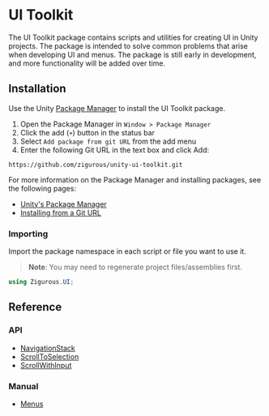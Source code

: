 # UI Toolkit

The UI Toolkit package contains scripts and utilities for creating UI in Unity projects. The package is intended to solve common problems that arise when developing UI and menus. The package is still early in development, and more functionality will be added over time.

## Installation

Use the Unity [Package Manager](https://docs.unity3d.com/Manual/upm-ui.html) to install the UI Toolkit package.

1. Open the Package Manager in `Window > Package Manager`
2. Click the add (`+`) button in the status bar
3. Select `Add package from git URL` from the add menu
4. Enter the following Git URL in the text box and click Add:

```http
https://github.com/zigurous/unity-ui-toolkit.git
```

For more information on the Package Manager and installing packages, see the following pages:

- [Unity's Package Manager](https://docs.unity3d.com/Manual/Packages.html)
- [Installing from a Git URL](https://docs.unity3d.com/Manual/upm-ui-giturl.html)

### Importing

Import the package namespace in each script or file you want to use it.

> **Note**: You may need to regenerate project files/assemblies first.

```csharp
using Zigurous.UI;
```

## Reference

### API

- [NavigationStack](https://docs.zigurous.com/com.zigurous.ui/api/Zigurous.UI.NavigationStack.html)
- [ScrollToSelection](https://docs.zigurous.com/com.zigurous.ui/api/Zigurous.UI.ScrollToSelection.html)
- [ScrollWithInput](https://docs.zigurous.com/com.zigurous.ui/api/Zigurous.UI.ScrollWithInput.html)

### Manual

- [Menus](https://docs.zigurous.com/com.zigurous.ui/manual/menus.html)

